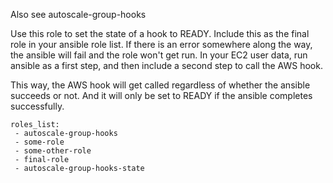 Also see autoscale-group-hooks

Use this role to set the state of a hook to READY.  Include this as the final
role in your ansible role list.  If there is an error somewhere along the
way, the ansible will fail and the role won't get run.  In your EC2 user data,
run ansible as a first step, and then include a second step to call the AWS
hook.

This way, the AWS hook will get called regardless of whether the ansible
succeeds or not.  And it will only be set to READY if the ansible completes
successfully.

```
roles_list:
 - autoscale-group-hooks
 - some-role
 - some-other-role
 - final-role
 - autoscale-group-hooks-state
```

